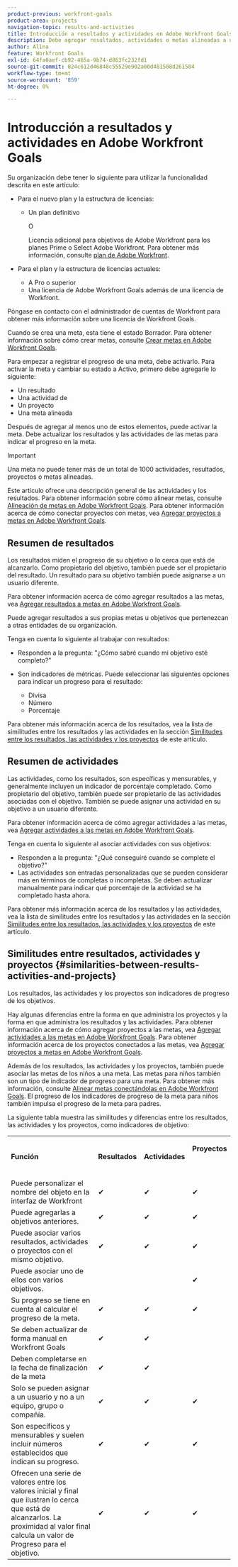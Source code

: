 ```yaml
---
product-previous: workfront-goals
product-area: projects
navigation-topic: results-and-activities
title: Introducción a resultados y actividades en Adobe Workfront Goals
description: Debe agregar resultados, actividades o metas alineadas a una meta para poder activarla. Esto actualiza el estado de la meta de Borrador a Activo y comienza a registrar el progreso de la meta.
author: Alina
feature: Workfront Goals
exl-id: 64fa0aef-cb92-465a-9b74-d863fc232fd1
source-git-commit: 024c612d46848c55529e902a00d481588d261584
workflow-type: tm+mt
source-wordcount: '859'
ht-degree: 0%

---
```


# Introducción a resultados y actividades en Adobe Workfront Goals

Su organización debe tener lo siguiente para utilizar la funcionalidad descrita en este artículo:

* Para el nuevo plan y la estructura de licencias:

   * Un plan definitivo

     O

     Licencia adicional para objetivos de Adobe Workfront para los planes Prime o Select Adobe Workfront. Para obtener más información, consulte [plan de Adobe Workfront](https://www.workfront.com/plans).

* Para el plan y la estructura de licencias actuales:

   * A Pro o superior
   * Una licencia de Adobe Workfront Goals además de una licencia de Workfront.

Póngase en contacto con el administrador de cuentas de Workfront para obtener más información sobre una licencia de Workfront Goals.

Cuando se crea una meta, esta tiene el estado Borrador. Para obtener información sobre cómo crear metas, consulte [Crear metas en Adobe Workfront Goals](../../workfront-goals/goal-management/create-goals.md).

Para empezar a registrar el progreso de una meta, debe activarlo. Para activar la meta y cambiar su estado a Activo, primero debe agregarle lo siguiente:

* Un resultado
* Una actividad de
* Un proyecto
* Una meta alineada

Después de agregar al menos uno de estos elementos, puede activar la meta. Debe actualizar los resultados y las actividades de las metas para indicar el progreso en la meta.


>[!IMPORTANT]
>
> Una meta no puede tener más de un total de 1000 actividades, resultados, proyectos o metas alineadas.</span>

Este artículo ofrece una descripción general de las actividades y los resultados. Para obtener información sobre cómo alinear metas, consulte [Alineación de metas en Adobe Workfront Goals](../../workfront-goals/goal-alignment/goal-alignment.md). Para obtener información acerca de cómo conectar proyectos con metas, vea [Agregar proyectos a metas en Adobe Workfront Goals](../results-and-activities/connect-projects-to-goals-overview.md).

## Resumen de resultados

<!--
<p> This will have additional types in the future - add another section for types?)</p>
-->

Los resultados miden el progreso de su objetivo o lo cerca que está de alcanzarlo. Como propietario del objetivo, también puede ser el propietario del resultado. Un resultado para su objetivo también puede asignarse a un usuario diferente.

Para obtener información acerca de cómo agregar resultados a las metas, vea [Agregar resultados a metas en Adobe Workfront Goals](../../workfront-goals/results-and-activities/add-results-to-goals.md).

Puede agregar resultados a sus propias metas u objetivos que pertenezcan a otras entidades de su organización.

Tenga en cuenta lo siguiente al trabajar con resultados:

* Responden a la pregunta: &quot;¿Cómo sabré cuando mi objetivo esté completo?&quot;
* Son indicadores de métricas. Puede seleccionar las siguientes opciones para indicar un progreso para el resultado:

  <!--
  this might change (jira, Salesforce, etc))
  -->

   * Divisa
   * Número
   * Porcentaje

Para obtener más información acerca de los resultados, vea la lista de similitudes entre los resultados y las actividades en la sección [Similitudes entre los resultados, las actividades y los proyectos](#similarities-between-results-activities-and-projects) de este artículo.

## Resumen de actividades

<!--
This will have additional types in the future - add another section for types?
-->

Las actividades, como los resultados, son específicas y mensurables, y generalmente incluyen un indicador de porcentaje completado. Como propietario del objetivo, también puede ser propietario de las actividades asociadas con el objetivo. También se puede asignar una actividad en su objetivo a un usuario diferente.

Para obtener información acerca de cómo agregar actividades a las metas, vea [Agregar actividades a las metas en Adobe Workfront Goals](../../workfront-goals/results-and-activities/add-activities-to-goals.md).

Tenga en cuenta lo siguiente al asociar actividades con sus objetivos:

* Responden a la pregunta: &quot;¿Qué conseguiré cuando se complete el objetivo?&quot;
* Las actividades son entradas personalizadas que se pueden considerar más en términos de completas o incompletas. Se deben actualizar manualmente para indicar qué porcentaje de la actividad se ha completado hasta ahora.

<!--
* You can associate the following activities with goals:

  <table style="table-layout:auto"> 
   <col> 
   <col> 
   <tbody> 
    <tr> 
     <td role="rowheader">Manual progress bar </td> 
     <td> <p>Custom entries that can be thought of more in terms of complete or incomplete. They must be manually updated.</p> </td> 
    </tr> 
    <tr> 
     <td role="rowheader"><p>Project</p></td> 
     <td> <p>Existing projects that you have at least permissions to View and are not in a status of Dead. They are updated automatically, based on the progress of their work items. </p> <p>The projects must exist before associating them with the goal. You can associate a project with multiple goals. For information about adding projects to goals, see <a href="../../workfront-goals/results-and-activities/connect-projects-to-goals-overview.md" class="MCXref xref">Add projects to goals in Adobe Workfront Goals</a>.</p>
     <p><span class="preview">In the Preview environment, projects are separate progress indicators, independent from activities. Adding projects to a goal in the Preview environment is different from adding activities. For more information, see <a href="../../workfront-goals/results-and-activities/connect-projects-to-goals-overview.md" class="MCXref xref">Add projects to goals in Adobe Workfront Goals</a>.</span></p>
      </td> 
    </tr> 
   </tbody> 
  </table>
-->
<!--drafted for goal redesign: For THE PRODUCTION RELEASE: remove the projects in this article altogether.-->

Para obtener más información acerca de los resultados y las actividades, vea la lista de similitudes entre los resultados y las actividades en la sección [Similitudes entre los resultados, las actividades y los proyectos](#similarities-between-results-activities-and-projects) de este artículo.

## Similitudes entre resultados, actividades y proyectos {#similarities-between-results-activities-and-projects}

Los resultados, las actividades y los proyectos son indicadores de progreso de los objetivos.

Hay algunas diferencias entre la forma en que administra los proyectos y la forma en que administra los resultados y las actividades. Para obtener información acerca de cómo agregar proyectos a las metas, vea [Agregar actividades a las metas en Adobe Workfront Goals](../../workfront-goals/results-and-activities/add-activities-to-goals.md). Para obtener información acerca de los proyectos conectados a las metas, vea [Agregar proyectos a metas en Adobe Workfront Goals](../../workfront-goals/results-and-activities/connect-projects-to-goals-overview.md).

Además de los resultados, las actividades y los proyectos, también puede asociar las metas de los niños a una meta. Las metas para niños también son un tipo de indicador de progreso para una meta. Para obtener más información, consulte [Alinear metas conectándolas en Adobe Workfront Goals](../goal-alignment/align-goals-by-connecting-them.md). El progreso de los indicadores de progreso de la meta para niños también impulsa el progreso de la meta para padres.

La siguiente tabla muestra las similitudes y diferencias entre los resultados, las actividades y los proyectos, como indicadores de objetivo:

<table style="table-layout:auto"> 
 <col> 
 <col> 
 <col> 
 <col> 
 <tbody> 
  <tr> 
   <td><b><p>Función</p></b></td> 
   <td><b><p>Resultados</p></b></td> 
   <td><b><p>Actividades</p></b></td> 
   <td> <p><strong>Proyectos</strong> </p> <p> </p> </td> 
  </tr> 
  <tr> 
   <td><span style="font-weight: normal;">Puede personalizar el nombre del objeto en la interfaz de Workfront</span> </td> 
   <td>✔</td> 
   <td>✔</td> 
   <td>✔</td> 
  </tr> 
  <tr> 
   <td>Puede agregarlas a objetivos anteriores.</td> 
   <td>✔</td> 
   <td>✔</td> 
   <td>✔</td> 
  </tr> 
  <tr> 
   <td>Puede asociar varios resultados, actividades o proyectos con el mismo objetivo. </td> 
   <td>✔</td> 
   <td>✔</td> 
   <td>✔</td> 
  </tr> 
  <tr> 
   <td>Puede asociar uno de ellos con varios objetivos.</td> 
   <td> </td> 
   <td> </td> 
   <td>✔</td> 
  </tr> 
  <tr> 
   <td>Su progreso se tiene en cuenta al calcular el progreso de la meta. </td> 
   <td>✔</td> 
   <td>✔</td> 
   <td>✔</td> 
  </tr> 
  <tr> 
   <td>Se deben actualizar de forma manual en Workfront Goals</td> 
   <td>✔</td> 
   <td>✔</td> 
   <td> </td> 
  </tr> 
  <tr> 
   <td>Deben completarse en la fecha de finalización de la meta</td> 
   <td>✔</td> 
   <td>✔</td> 
   <td> </td> 
  </tr> 
  <tr> 
   <td>Solo se pueden asignar a un usuario y no a un equipo, grupo o compañía. </td> 
   <td>✔</td> 
   <td>✔</td> 
   <td>✔</td> 
  </tr> 
  <tr> 
   <td>Son específicos y mensurables y suelen incluir números establecidos que indican su progreso. </td> 
   <td>✔</td> 
   <td>✔</td> 
   <td>✔</td> 
  </tr> 
  <tr> 
   <td>Ofrecen una serie de valores entre los valores inicial y final que ilustran lo cerca que está de alcanzarlos. La proximidad al valor final calcula un valor de Progreso para el objetivo. </td> 
   <td>✔</td> 
   <td>✔</td> 
   <td>✔</td> 
  </tr> 
 </tbody> 
</table>
